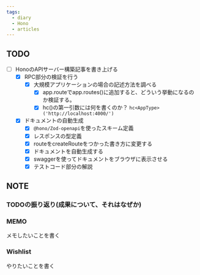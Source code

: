 ```yaml
---
tags:
  - diary
  - Hono
  - articles
---
```


## TODO
- [ ] HonoのAPIサーバー構築記事を書き上げる
	- [x] RPC部分の検証を行う
		- [x] 大規模アプリケーションの場合の記述方法を調べる
			- [x] app.routeでapp.routes()に追加すると、どういう挙動になるのか検証する。
			- [x] hc()の第一引数には何を書くのか？
			      `hc<AppType>('http://localhost:4000/')`
	- [x] ドキュメントの自動生成
		- [x] `@hono/Zod-openapi`を使ったスキーム定義
		- [x] レスポンスの型定義
		- [x] routeをcreateRouteをつかった書き方に変更する
		- [x] ドキュメントを自動生成する
		- [x] swaggerを使ってドキュメントをブラウザに表示させる
		- [x] テストコード部分の解説

## NOTE
### TODOの振り返り(成果について、それはなぜか)



### MEMO
メモしたいことを書く


### Wishlist
やりたいことを書く
